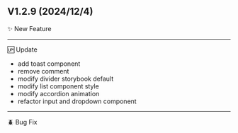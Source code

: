## V1.2.9 (2024/12/4)

✨ New Feature

---

🆙 Update

- add toast component
- remove comment
- modify divider storybook default
- modify list component style
- modify accordion animation
- refactor input and dropdown component

---

🪲 Bug Fix
